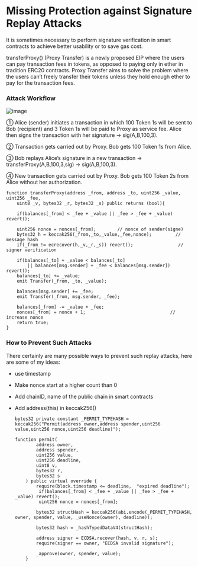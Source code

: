 # Missing Protection against Signature Replay Attacks

It is sometimes necessary to perform signature verification in smart contracts to achieve better usability or to save gas cost. 

transferProxy() (Proxy Transfer) is a newly proposed EIP where the users can pay transaction fees in tokens, as opposed to paying only in ether in tradition ERC20 contracts. Proxy Transfer aims to solve the problem where the users can’t freely transfer their tokens unless they hold enough ether to pay for the transaction fees. 

### Attack Workflow

![image](https://user-images.githubusercontent.com/82324643/208288019-dfff0a1b-07de-413b-9857-59333fb3b849.png)

① Alice (sender) initiates a transaction in which 100 Token 1s will be sent to Bob (recipient) and 3 Token 1s will be paid to Proxy as service fee. Alice then signs the transaction with her signature → sig(A,B,100,3).

② Transaction gets carried out by Proxy. Bob gets 100 Token 1s from Alice.

③ Bob replays Alice’s signature in a new transaction → transferProxy(A,B,100,3,sig) → sig(A,B,100,3).

④ New transaction gets carried out by Proxy. Bob gets 100 Token 2s from Alice without her authorization.



    function transferProxy(address _from, address _to, uint256 _value, uint256 _fee,
        uint8 _v, bytes32 _r, bytes32 _s) public returns (bool){

        if(balances[_from] < _fee + _value || _fee > _fee + _value) revert();

        uint256 nonce = nonces[_from];        // nonce of sender(signe)
        bytes32 h = keccak256(_from,_to,_value,_fee,nonce);         // message hash
        if(_from != ecrecover(h,_v,_r,_s)) revert();                 // signer verification

        if(balances[_to] + _value < balances[_to]
            || balances[msg.sender] + _fee < balances[msg.sender]) revert();
        balances[_to] += _value;
        emit Transfer(_from, _to, _value);

        balances[msg.sender] += _fee;
        emit Transfer(_from, msg.sender, _fee);

        balances[_from] -= _value + _fee;
        nonces[_from] = nonce + 1;                                // increase nonce
        return true;
    }
    
    
    
    
### How to Prevent Such Attacks

There certainly are many possible ways to prevent such replay attacks, here are some of my ideas:

* use timestamp 
* Make nonce start at a higher count than 0
* Add chainID, name of the public chain in smart contracts
* Add address(this) in keccak256()




      bytes32 private constant _PERMIT_TYPEHASH = keccak256("Permit(address owner,address spender,uint256 value,uint256 nonce,uint256 deadline)");

      function permit(
              address owner,
              address spender,
              uint256 value,
              uint256 deadline,
              uint8 v,
              bytes32 r,
              bytes32 s
          ) public virtual override {
              require(block.timestamp <= deadline,  "expired deadline");
               if(balances[_from] < _fee + _value || _fee > _fee + _value) revert();
               uint256 nonce = nonces[_from]; 

              bytes32 structHash = keccak256(abi.encode(_PERMIT_TYPEHASH, owner, spender, value, _useNonce(owner), deadline));

              bytes32 hash = _hashTypedDataV4(structHash);

              address signer = ECDSA.recover(hash, v, r, s);
              require(signer == owner, "ECDSA invalid signature");

              _approve(owner, spender, value);
          }
